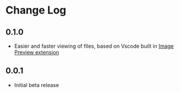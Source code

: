# Change Log

## 0.1.0

- Easier and faster viewing of files, based on Vscode built in [Image Preview extension](https://github.com/microsoft/vscode/tree/10dc1a34b5/extensions/media-preview)

## 0.0.1

- Initial beta release
